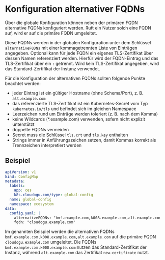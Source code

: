 # Konfiguration alternativer FQDNs

Über die globale Konfiguration können neben der primären FQDN alternative FQDNs konfiguriert werden.
Ruft ein Nutzer solch eine FQDN auf, wird er auf die primäre FQDN umgeleitet.

Diese FQDNs werden in der globalen Konfiguration unter dem Schlüssel `alternativeFQDNs` mit einer kommagetrennten Liste von Einträgen angegeben.
Optional kann für jede FQDN ein eigenes TLS-Zertifikat über dessen Namen referenziert werden. Hierfür wird der FQDN-Eintrag und das TLS-Zertifikat über ein `:` getrennt.
Wird kein TLS-Zertifikat angegeben, wird das Standard-Zertifikat der Instanz verwendet.

Für die Konfiguration der alternativen FQDNs sollten folgende Punkte beachtet werden:

- jeder Eintrag ist ein gültiger Hostname (ohne Schema/Port), z. B. `alt.example.com`
- das referenzierte TLS-Zertifikat ist ein Kubernetes-Secret vom Typ `kubernetes.io/tls` und befindet sich im gleichen Namespace
- Leerzeichen rund um Einträge werden toleriert (z. B. nach dem Komma)
- keine Wildcards (*.example.com) verwenden, sofern nicht explizit unterstützt
- doppelte FQDNs vermeiden
- Secret muss die Schlüssel `tls.crt` und `tls.key` enthalten
- Strings immer in Anführungszeichen setzen, damit Kommas korrekt als Trennzeichen interpretiert werden

## Beispiel

```yaml
apiVersion: v1
kind: ConfigMap
metadata:
  labels:
    app: ces
    k8s.cloudogu.com/type: global-config
  name: global-config
  namespace: ecosystem
data:
  config.yaml: |
    alternativeFQDNs: "bmf.example.com,k008.example.com,alt.example.com:new-certificate",
    fqdn: "cloudogu.example.com"
```

Im genannten Beispiel werden die alternativen FQDNs `bmf.example.com,k008.example.com,alt.example.com` auf die primäre FQDN `cloudogu.example.com` umgeleitet.
Die FQDNs `bmf.example.com,k008.example.com` nutzen das Standard-Zertifikat der Instanz, während `alt.example.com` das Zertifikat `new-certificate` nutzt.